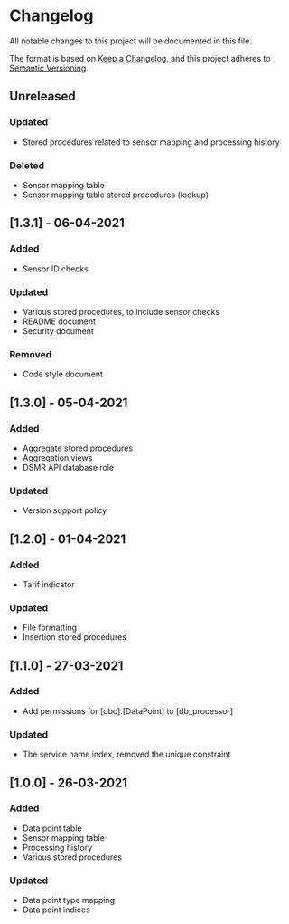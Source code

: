 # Changelog
All notable changes to this project will be documented in this file.

The format is based on [Keep a Changelog](https://keepachangelog.com/en/1.0.0/),
and this project adheres to [Semantic Versioning](https://semver.org/spec/v2.0.0.html).

## Unreleased
### Updated
- Stored procedures related to sensor mapping and processing history

### Deleted
- Sensor mapping table
- Sensor mapping table stored procedures (lookup)

## [1.3.1] - 06-04-2021
### Added
- Sensor ID checks

### Updated
- Various stored procedures, to include sensor checks
- README document
- Security document

### Removed
- Code style document

## [1.3.0] - 05-04-2021
### Added
- Aggregate stored procedures
- Aggregation views
- DSMR API database role

### Updated
- Version support policy

## [1.2.0] - 01-04-2021
### Added
- Tarif indicator

### Updated
- File formatting
- Insertion stored procedures

## [1.1.0] - 27-03-2021
### Added
- Add permissions for [dbo].[DataPoint] to [db_processor]

### Updated
- The service name index, removed the unique constraint

## [1.0.0] - 26-03-2021
### Added
- Data point table
- Sensor mapping table
- Processing history
- Various stored procedures

### Updated
- Data point type mapping
- Data point indices
